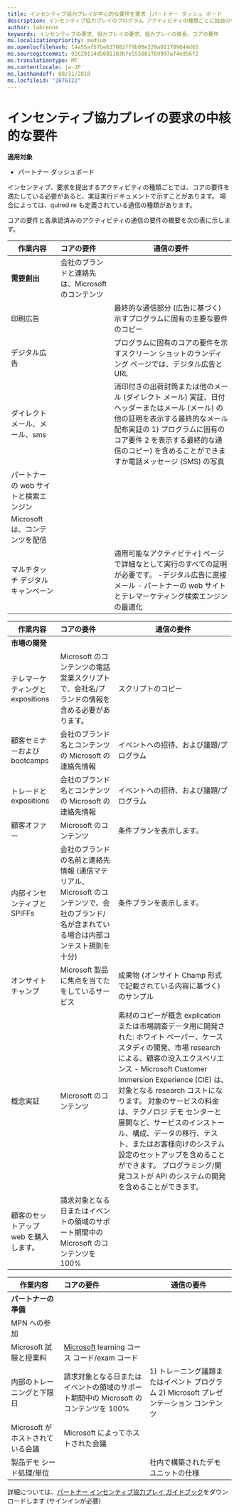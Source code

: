 ```yaml
---
title: インセンティブ協力プレイが中心的な要件を要求 |パートナー ダッシュ ボード
description: インセンティブ協力プレイのプログラム アクティビティの種類ごとに独自の中核的な要件なります
author: labrenne
keywords: インセンティブの要求、協力プレイの要求、協力プレイの資金、コアの要件
ms.localizationpriority: medium
ms.openlocfilehash: 14e55af57be637082ff9b08e229a011709044d65
ms.sourcegitcommit: 92629114d5081103bfe555081f69997af4ed56f2
ms.translationtype: MT
ms.contentlocale: ja-JP
ms.lasthandoff: 08/31/2018
ms.locfileid: "2876122"
---
```

# <a name="core-requirements-for-incentives-co-op-claims"></a>インセンティブ協力プレイの要求の中核的な要件

**適用対象**

- パートナー ダッシュボード

インセンティブ、要求を提出するアクティビティの種類ごとでは、コアの要件を満たしている必要があると、実証実行ドキュメントで示すことがあります。 場合によっては、quired re も定義されている通信の種類があります。

コアの要件と各承認済みのアクティビティの通信の要件の概要を次の表に示します。 

|**作業内容**   |**コアの要件**   |**通信の要件**|
|--------------------------------------|:---------------------------------|---------|
|**需要創出**      |会社のブランドと連絡先は、Microsoft のコンテンツ    |         |
|印刷広告 |                 |最終的な通信部分 (広告に基づく) 示すプログラムに固有の主要な要件のコピー|
|デジタル広告|            |プログラムに固有のコアの要件を示すスクリーン ショットのランディング ページでは、デジタル広告と URL  
|ダイレクト メール、メール、sms|             |消印付きの出荷封筒または他のメール (ダイレクト メール) 実証、日付ヘッダーまたはメール (メール) の他の証明を表示する最終的なメール配布実証の 1) プログラムに固有のコア要件 2 を表示する最終的な通信のコピー) を含めることができますか電話メッセージ (SMS) の写真|
|パートナーの web サイトと検索エンジン|
|Microsoft は、コンテンツを配信|
|マルチタッチ デジタル キャンペーン|     |適用可能なアクティビティ] ページで詳細なとして実行のすべての証明が必要です。  -デジタル広告に直接メール - パートナーの web サイトとテレマーケティング検索エンジンの最適化


|**作業内容**   |**コアの要件**   |**通信の要件**|
|--------------------------------------|:---------------------------------|--------------|
|**市場の開発**     
|テレマーケティングと expositions|   Microsoft のコンテンツの電話営業スクリプトで、会社名/ブランドの情報を含める必要があります。|スクリプトのコピー|
|顧客セミナーおよび bootcamps  |会社のブランド名とコンテンツの Microsoft の連絡先情報|イベントへの招待、および議題/プログラム|
|トレードと expositions       |会社のブランド名とコンテンツの Microsoft の連絡先情報|イベントへの招待、および議題/プログラム|
|顧客オファー   | Microsoft のコンテンツ|条件プランを表示します。|              |
|内部インセンティブと SPIFFs   |会社のブランドの名前と連絡先情報 (通信マテリアル、Microsoft のコンテンツで、会社のブランド/名が含まれている場合は内部コンテスト規則を十分)|条件プランを表示します。 |
|オンサイト チャンプ     | Microsoft 製品に焦点を当てたをしているサービス|成果物 (オンサイト Champ 形式で記載されている内容に基づく) のサンプル|
|概念実証    | Microsoft のコンテンツ  |素材のコピーが概念 explication または市場調査データ用に開発された: ホワイト ペーパー、ケース スタディの開発、市場 research による、顧客の没入エクスペリエンス - Microsoft Customer Immersion Experience (CIE) は、対象となる research コストになります。 対象のサービスの料金は、テクノロジ デモ センターと展開など、サービスのインストール、構成、データの移行、テスト、またはお客様向けのシステム設定のセットアップを含めることができます。 プログラミング/開発コストが API のシステムの開発を含めることができます。 |
|顧客のセットアップ web を購入します。 | 請求対象となる日またはイベントの領域のサポート期間中の Microsoft のコンテンツを 100%   |

|**作業内容**   |**コアの要件**   |**通信の要件**|
|--------------------------------------|:---------------------------------|---------------------------|
|**パートナーの準備**|                                       |
|MPN への参加   |                       
|Microsoft 試験と授業料   |   [Microsoft](https://partner.microsoft.com/training) learning コース コード/exam コード|
|内部のトレーニングと下限日 |請求対象となる日またはイベントの領域のサポート期間中の Microsoft のコンテンツを 100%|1) トレーニング議題またはイベント プログラム 2) Microsoft プレゼンテーション コンテンツ|
|Microsoft がホストされている会議  |    Microsoft によってホストされた会議|    
|製品デモ シード処理/単位   |   |社内で構築されたデモ ユニットの仕様|
 詳細については、[パートナー インセンティブ協力プレイ ガイドブック](https://assets.microsoft.com/coop-guidebook.pdf)をダウンロードします (サインインが必要)
